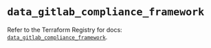 # `data_gitlab_compliance_framework`

Refer to the Terraform Registry for docs: [`data_gitlab_compliance_framework`](https://registry.terraform.io/providers/gitlabhq/gitlab/18.4.0/docs/data-sources/compliance_framework).
